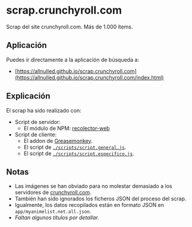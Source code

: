 # scrap.crunchyroll.com

Scrap del site crunchyroll.com. Más de 1.000 ítems.

## Aplicación

Puedes ir directamente a la aplicación de búsqueda a:

 - [https://allnulled.github.io/scrap.crunchyroll.com](https://allnulled.github.io/scrap.crunchyroll.com/index.html)

## Explicación

El scrap ha sido realizado con:
 - Script de servidor:
   - El módulo de NPM: [recolector-web](https://github.com/allnulled/recolector-web)
 - Script de cliente:
   - El addon de [Greasemonkey](https://addons.mozilla.org/ca/firefox/addon/greasemonkey/).
   - El script de [`./scripts/script.general.js`](https://github.com/allnulled/scrap.crunchyroll.com/blob/main/scripts/script.general.js).
   - El script de [`./scripts/script.especifico.js`](https://github.com/allnulled/scrap.crunchyroll.com/blob/main/scripts/script.especifico.js).

## Notas

 - Las imágenes se han obviado para no molestar demasiado a los servidores de [crunchyroll.com](https://crunchyroll.com).
 - También han sido ignorados los ficheros JSON del proceso del scrap.
 - Igualmente, los datos recopilados están en formato JSON en `app/myanimelist.net.all.json`.
 - *Faltan algunos títulos por detallar.*
